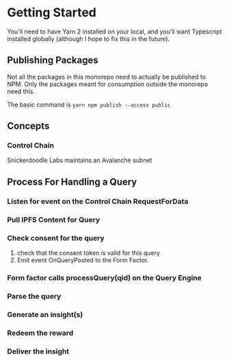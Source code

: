 # Getting Started
You'll need to have Yarn 2 installed on your local, and you'll want Typescript installed globally (although I hope to fix this in the future).

## Publishing Packages
Not all the packages in this monorepo need to actually be published to NPM. Only the packages meant for consumption outside the monorepo need this.

The basic command is `yarn npm publish --access public`

## Concepts
### Control Chain
Snickerdoodle Labs maintains an Avalanche subnet 

## Process For Handling a Query
### Listen for event on the Control Chain RequestForData
### Pull IPFS Content for Query
### Check consent for the query
1. check that the consent token is valid for this query
2. Emit event OnQueryPosted to the Form Factor.
### Form factor calls processQuery(qid) on the Query Engine
### Parse the query
### Generate an insight(s)
### Redeem the reward
### Deliver the insight